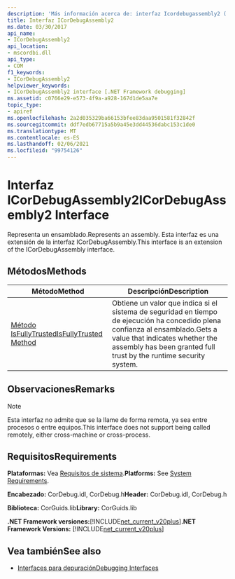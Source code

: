 ```yaml
---
description: 'Más información acerca de: interfaz Icordebugassembly2 ('
title: Interfaz ICorDebugAssembly2
ms.date: 03/30/2017
api_name:
- ICorDebugAssembly2
api_location:
- mscordbi.dll
api_type:
- COM
f1_keywords:
- ICorDebugAssembly2
helpviewer_keywords:
- ICorDebugAssembly2 interface [.NET Framework debugging]
ms.assetid: c0766e29-e573-4f9a-a928-167d1de5aa7e
topic_type:
- apiref
ms.openlocfilehash: 2a2d035329ba66153bfee83daa9501581f32842f
ms.sourcegitcommit: ddf7edb67715a5b9a45e3dd44536dabc153c1de0
ms.translationtype: MT
ms.contentlocale: es-ES
ms.lasthandoff: 02/06/2021
ms.locfileid: "99754126"
---
```

# <a name="icordebugassembly2-interface"></a><span data-ttu-id="ce86f-103">Interfaz ICorDebugAssembly2</span><span class="sxs-lookup"><span data-stu-id="ce86f-103">ICorDebugAssembly2 Interface</span></span>

<span data-ttu-id="ce86f-104">Representa un ensamblado.</span><span class="sxs-lookup"><span data-stu-id="ce86f-104">Represents an assembly.</span></span> <span data-ttu-id="ce86f-105">Esta interfaz es una extensión de la interfaz ICorDebugAssembly.</span><span class="sxs-lookup"><span data-stu-id="ce86f-105">This interface is an extension of the ICorDebugAssembly interface.</span></span>  
  
## <a name="methods"></a><span data-ttu-id="ce86f-106">Métodos</span><span class="sxs-lookup"><span data-stu-id="ce86f-106">Methods</span></span>  
  
|<span data-ttu-id="ce86f-107">Método</span><span class="sxs-lookup"><span data-stu-id="ce86f-107">Method</span></span>|<span data-ttu-id="ce86f-108">Descripción</span><span class="sxs-lookup"><span data-stu-id="ce86f-108">Description</span></span>|  
|------------|-----------------|  
|[<span data-ttu-id="ce86f-109">Método IsFullyTrusted</span><span class="sxs-lookup"><span data-stu-id="ce86f-109">IsFullyTrusted Method</span></span>](icordebugassembly2-isfullytrusted-method.md)|<span data-ttu-id="ce86f-110">Obtiene un valor que indica si el sistema de seguridad en tiempo de ejecución ha concedido plena confianza al ensamblado.</span><span class="sxs-lookup"><span data-stu-id="ce86f-110">Gets a value that indicates whether the assembly has been granted full trust by the runtime security system.</span></span>|  
  
## <a name="remarks"></a><span data-ttu-id="ce86f-111">Observaciones</span><span class="sxs-lookup"><span data-stu-id="ce86f-111">Remarks</span></span>  
  
> [!NOTE]
> <span data-ttu-id="ce86f-112">Esta interfaz no admite que se la llame de forma remota, ya sea entre procesos o entre equipos.</span><span class="sxs-lookup"><span data-stu-id="ce86f-112">This interface does not support being called remotely, either cross-machine or cross-process.</span></span>  
  
## <a name="requirements"></a><span data-ttu-id="ce86f-113">Requisitos</span><span class="sxs-lookup"><span data-stu-id="ce86f-113">Requirements</span></span>  

 <span data-ttu-id="ce86f-114">**Plataformas:** Vea [Requisitos de sistema](../../get-started/system-requirements.md).</span><span class="sxs-lookup"><span data-stu-id="ce86f-114">**Platforms:** See [System Requirements](../../get-started/system-requirements.md).</span></span>  
  
 <span data-ttu-id="ce86f-115">**Encabezado:** CorDebug.idl, CorDebug.h</span><span class="sxs-lookup"><span data-stu-id="ce86f-115">**Header:** CorDebug.idl, CorDebug.h</span></span>  
  
 <span data-ttu-id="ce86f-116">**Biblioteca:** CorGuids.lib</span><span class="sxs-lookup"><span data-stu-id="ce86f-116">**Library:** CorGuids.lib</span></span>  
  
 <span data-ttu-id="ce86f-117">**.NET Framework versiones:**[!INCLUDE[net_current_v20plus](../../../../includes/net-current-v20plus-md.md)]</span><span class="sxs-lookup"><span data-stu-id="ce86f-117">**.NET Framework Versions:** [!INCLUDE[net_current_v20plus](../../../../includes/net-current-v20plus-md.md)]</span></span>  
  
## <a name="see-also"></a><span data-ttu-id="ce86f-118">Vea también</span><span class="sxs-lookup"><span data-stu-id="ce86f-118">See also</span></span>

- [<span data-ttu-id="ce86f-119">Interfaces para depuración</span><span class="sxs-lookup"><span data-stu-id="ce86f-119">Debugging Interfaces</span></span>](debugging-interfaces.md)
